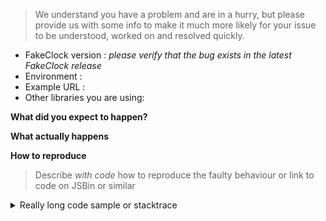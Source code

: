 <!--
Are you wondering how to do something with FakeClock, or something else that is purely
usage related? Please post it to StackOverflow using the `sinon` and `lolex` labels.
This makes it possible for the bigger community to help answer your questions.

The issue tracker is solely meant for posting bugs, feature requests and non-usage related issues.
-->

> We understand you have a problem and are in a hurry, but please provide us with some info to make it much more likely for your issue to be understood, worked on and resolved quickly.


* FakeClock version : _please verify that the bug exists in the latest FakeClock release_
* Environment   : <!-- Browser, OS, ... -->
* Example URL   : <!-- If you have one, such as a jsbin -->
* Other libraries you are using:

**What did you expect to happen?**

**What actually happens**

**How to reproduce**
> Describe *with code* how to reproduce the faulty behaviour
> or link to code on JSBin or similar

<!-- Delete the section below if it is irrelevant to your issue -->
<details>
    <summary>Really long code sample or stacktrace</summary>

    If you need to provide a dump of a stack trace or
    other lengthy material, such as 80 lines of example code,
    please stuff it in a `<details>` tag such as this
    to make the issue more readable. Thanks.
</details>
